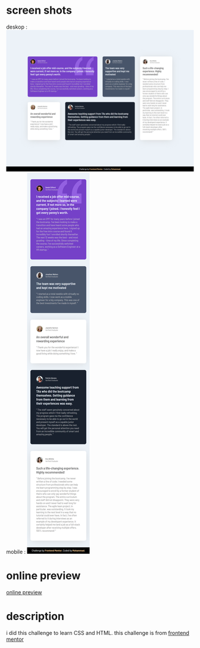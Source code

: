 # screen shots
deskop :
![desktop screen shot](./screenshots/desktop.png)
mobile :
![mobile screen shoy](./screenshots/mobile.png)
# online preview 
[online preview](https://mohammadshool.github.io/testimonials-grid-section-main/)

# description
i did this challenge to learn CSS and HTML.
this challenge is from [frontend mentor](http://frontendmentor.io/)